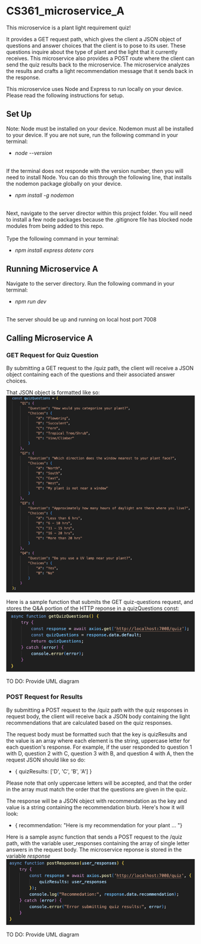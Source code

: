 # CS361_microservice_A

This microservice is a plant light requirement quiz!


It provides a GET request path, which gives the client a JSON object of questions and answer choices that the client is to pose to its user. These questions inquire about the type of plant and the light that it currently receives. This microservice also provides a POST route where the client can send the quiz results back to the microservice. The microservice analyzes the results and crafts a light recommendation message that it sends back in the response.

This microservice uses Node and Express to run locally on your device. Please read the following instructions for setup. 

## Set Up
Note: Node must be installed on your device.
Nodemon must all be installed to your device. If you are not sure, run the following command in your terminal:
- _node --version_

\
If the terminal does not responde with the version number, then you will need to install Node. You can do this through the following line, that installs the nodemon package globally on your device.

- _npm install -g nodemon_

\
Next, navigate to the server director within this project folder. You will need to install a few node packages because the .gitignore file has blocked node modules from being added to this repo.\
\
Type the following command in your terminal:
- _npm install express dotenv cors_



## Running Microservice A
Navigate to the server directory. Run the following command in your terminal:
- _npm run dev_

\
The server should be up and running on local host port 7008



## Calling Microservice A
### GET Request for Quiz Question
By submitting a GET request to the /quiz path, the client will receive a JSON object containing each of the questions and their associated answer choices.

That JSON object is formatted like so:
![quiz questions json](./quiz-questions-json.png)


Here is a sample function that submits the GET quiz-questions request, and stores the Q&A portion of the HTTP reponse in a quizQuestions const:
![GET quiz questions](./get-quiz-questions.png)



TO DO: Provide UML diagram

### POST Request for Results
By submitting a POST request to the /quiz path with the quiz responses in request body, the client will receive back a JSON body containing the light recommendations that are calculated based on the quiz responses. 

The request body must be formatted such that the key is quizResults and the value is an array where each element is the string, uppercase letter for each question's response. For example, if the user responded to question 1 with D, question 2 with C, question 3 with B, and question 4 with A, then the request JSON should like so do:
- { quizResults: ['D', 'C', 'B', 'A'] }


Please note that only uppercase letters will be accepted, and that the order in the array must match the order that the questions are given in the quiz. 

The response will be a JSON object with recommendation as the key and value is a string containing the recommendation blurb. Here's how it will look:
- { recommendation: "Here is my recommendation for your plant ... "}


Here is a sample async function that sends a POST request to the /quiz path, with the variable user_responses containing the array of single letter answers in the request body. The microservice reponse is stored in the variable _response_\
![sample POST call](./post-quiz-responses.png)


TO DO: Provide UML diagram

